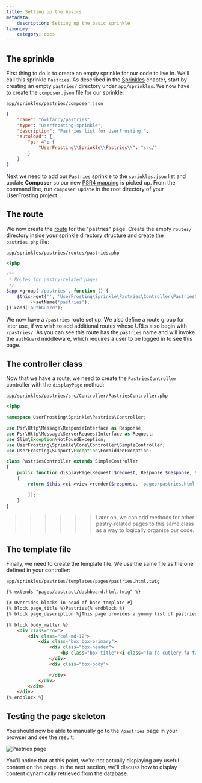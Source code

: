 ```yaml
---
title: Setting up the basics
metadata:
    description: Setting up the basic sprinkle
taxonomy:
    category: docs
---
```


## The sprinkle

First thing to do is to create an empty sprinkle for our code to live in. We'll call this sprinkle `Pastries`. As described in the [Sprinkles](/sprinkles/first-site) chapter, start by creating an empty `pastries/` directory under `app/sprinkles`. We now have to create the `composer.json` file for our sprinkle:

`app/sprinkles/pastries/composer.json`
```json
{
    "name": "owlfancy/pastries",
    "type": "userfrosting-sprinkle",
    "description": "Pastries list for UserFrosting.",
    "autoload": {
        "psr-4": {
            "UserFrosting\\Sprinkle\\Pastries\\": "src/"
        }
    }
}
```

Next we need to add our `Pastries` sprinkle to the `sprinkles.json` list and update **Composer** so our new [PSR4 mapping](http://www.php-fig.org/psr/psr-4/#3-examples) is picked up. From the command line, run `composer update` in the root directory of your UserFrosting project.

## The route

We now create the [route](/routes-and-controllers) for the "pastries" page. Create the empty `routes/` directory inside your sprinkle directory structure and create the `pastries.php` file:

`app/sprinkles/pastries/routes/pastries.php`
```php
<?php

/**
 * Routes for pastry-related pages.
 */
$app->group('/pastries', function () {
    $this->get('', 'UserFrosting\Sprinkle\Pastries\Controller\PastriesController:displayPage')
         ->setName('pastries');
})->add('authGuard');
```

We now have a `/pastries` route set up. We also define a route group for later use, if we wish to add additional routes whose URLs also begin with `/pastries/`. As you can see this route has the `pastries` name and will invoke the `authGuard` middleware, which requires a user to be logged in to see this page. 

## The controller class

Now that we have a route, we need to create the `PastriesController` controller with the `displayPage` method:

`app/sprinkles/pastries/src/Controller/PastriesController.php`
```php
<?php

namespace UserFrosting\Sprinkle\Pastries\Controller;

use Psr\Http\Message\ResponseInterface as Response;
use Psr\Http\Message\ServerRequestInterface as Request;
use Slim\Exception\NotFoundException;
use UserFrosting\Sprinkle\Core\Controller\SimpleController;
use UserFrosting\Support\Exception\ForbiddenException;

class PastriesController extends SimpleController
{
    public function displayPage(Request $request, Response $response, $args)
    {
        return $this->ci->view->render($response, 'pages/pastries.html.twig', [

        ]);
    }
}
``` 

>>>>>> Later on, we can add methods for other pastry-related pages to this same class as a way to logically organize our code.

## The template file

Finally, we need to create the template file. We use the same file as the one defined in your controller:

`app/sprinkles/pastries/templates/pages/pastries.html.twig`
```html
{% extends "pages/abstract/dashboard.html.twig" %}

{# Overrides blocks in head of base template #}
{% block page_title %}Pastries{% endblock %}
{% block page_description %}This page provides a yummy list of pastries{% endblock %}

{% block body_matter %}
    <div class="row">
        <div class="col-md-12">
            <div class="box box-primary">
                <div class="box-header">
                    <h3 class="box-title"><i class="fa fa-cutlery fa-fw"></i> List of Pastries</h3>
                </div>
                <div class="box-body">

                </div>
            </div>
        </div>
    </div>
{% endblock %}
```

## Testing the page skeleton

You should now be able to manually go to the `/pastries` page in your browser and see the result:

![Pastries page](/images/pastries/01.png)

You'll notice that at this point, we're not actually displaying any useful content on the page.  In the next section, we'll discuss how to display content dynamically retrieved from the database.
